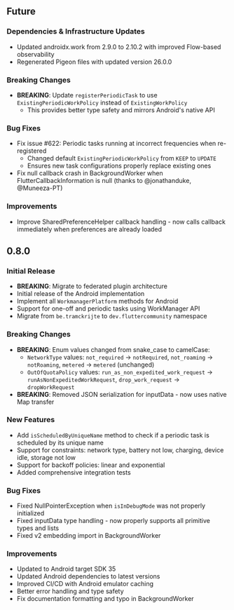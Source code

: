 ## Future

### Dependencies & Infrastructure Updates
* Updated androidx.work from 2.9.0 to 2.10.2 with improved Flow-based observability
* Regenerated Pigeon files with updated version 26.0.0

### Breaking Changes
* **BREAKING**: Update `registerPeriodicTask` to use `ExistingPeriodicWorkPolicy` instead of `ExistingWorkPolicy`
  * This provides better type safety and mirrors Android's native API

### Bug Fixes
* Fix issue #622: Periodic tasks running at incorrect frequencies when re-registered
  * Changed default `ExistingPeriodicWorkPolicy` from `KEEP` to `UPDATE`
  * Ensures new task configurations properly replace existing ones
* Fix null callback crash in BackgroundWorker when FlutterCallbackInformation is null (thanks to @jonathanduke, @Muneeza-PT)

### Improvements
* Improve SharedPreferenceHelper callback handling - now calls callback immediately when preferences are already loaded

## 0.8.0

### Initial Release
* **BREAKING**: Migrate to federated plugin architecture
* Initial release of the Android implementation
* Implement all `WorkmanagerPlatform` methods for Android
* Support for one-off and periodic tasks using WorkManager API
* Migrate from `be.tramckrijte` to `dev.fluttercommunity` namespace

### Breaking Changes
* **BREAKING**: Enum values changed from snake_case to camelCase:
  * `NetworkType` values: `not_required` → `notRequired`, `not_roaming` → `notRoaming`, `metered` → `metered` (unchanged)
  * `OutOfQuotaPolicy` values: `run_as_non_expedited_work_request` → `runAsNonExpeditedWorkRequest`, `drop_work_request` → `dropWorkRequest`
* **BREAKING**: Removed JSON serialization for inputData - now uses native Map transfer

### New Features
* Add `isScheduledByUniqueName` method to check if a periodic task is scheduled by its unique name
* Support for constraints: network type, battery not low, charging, device idle, storage not low
* Support for backoff policies: linear and exponential
* Added comprehensive integration tests

### Bug Fixes
* Fixed NullPointerException when `isInDebugMode` was not properly initialized
* Fixed inputData type handling - now properly supports all primitive types and lists
* Fixed v2 embedding import in BackgroundWorker

### Improvements
* Updated to Android target SDK 35
* Updated Android dependencies to latest versions
* Improved CI/CD with Android emulator caching
* Better error handling and type safety
* Fix documentation formatting and typo in BackgroundWorker